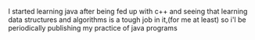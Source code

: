 I started learning java after being fed up with c++ and seeing that learning data structures and algorithms is a tough job in it,(for me at least)
so i'l be periodically publishing my practice of java programs 
